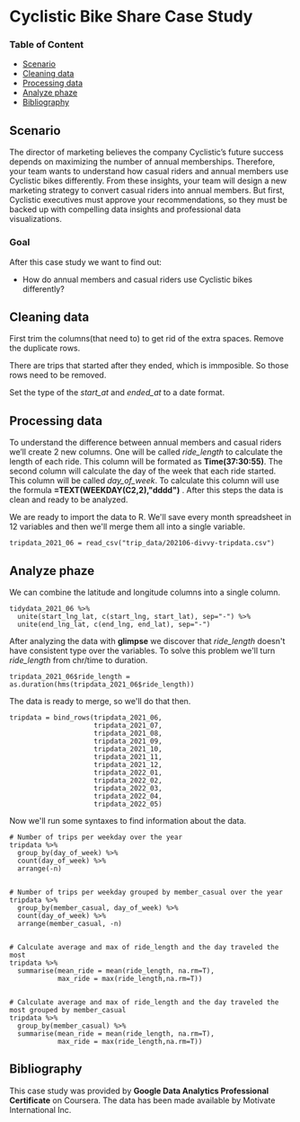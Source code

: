 # Cyclistic Bike Share Case Study

### Table of Content

- [Scenario](#Scenario)
- [Cleaning data](#Cleaning-data)
- [Processing data](#Processing-data)
- [Analyze phaze](#Analize-phaze)
- [Bibliography](#Bibliography)

## Scenario

The director of marketing believes the company Cyclistic’s future success depends on maximizing the number of annual memberships. Therefore, your team wants to understand how casual riders and annual members use Cyclistic bikes differently. From these insights, your team will design a new marketing strategy to convert casual riders into annual members. But first, Cyclistic executives must approve your recommendations, so they must be backed up with compelling data insights and professional data visualizations.

### Goal

After this case study we want to find out:

- How do annual members and casual riders use Cyclistic bikes differently?

## Cleaning data

First trim the columns(that need to) to get rid of the extra spaces.
Remove the duplicate rows.

There are trips that started after they ended, which is immposible. So those rows need to be removed.

Set the type of the *start_at* and *ended_at* to a date format.

## Processing data

To understand the difference between annual members and casual riders we’ll create 2 new columns. One will be called *ride_length* to calculate the length of each ride. This column will be formated as **Time(37:30:55)**. The second column will calculate the day of the week that each ride started. This column will be called *day_of_week*. To calculate this column will use the formula **=TEXT(WEEKDAY(C2,2),"dddd")** . After this steps the data is clean and ready to be analyzed.

We are ready to import the data to R. We'll save every month spreadsheet in 12 variables and then we'll merge them all into a single variable.

```
tripdata_2021_06 = read_csv("trip_data/202106-divvy-tripdata.csv")
```

## Analyze phaze

We can combine the latitude and longitude columns into a single column.

```
tidydata_2021_06 %>% 
  unite(start_lng_lat, c(start_lng, start_lat), sep="-") %>% 
  unite(end_lng_lat, c(end_lng, end_lat), sep="-")
```

After analyzing the data with **glimpse** we discover that *ride_length* doesn't have consistent type over the variables. 
To solve this problem we'll turn *ride_length* from chr/time to duration.

```
tripdata_2021_06$ride_length = as.duration(hms(tripdata_2021_06$ride_length))
```

The data is ready to merge, so we'll do that then.

```
tripdata = bind_rows(tripdata_2021_06,
                     tripdata_2021_07,
                     tripdata_2021_08,
                     tripdata_2021_09,
                     tripdata_2021_10,
                     tripdata_2021_11,
                     tripdata_2021_12,
                     tripdata_2022_01,
                     tripdata_2022_02,
                     tripdata_2022_03,
                     tripdata_2022_04,
                     tripdata_2022_05)
```

Now we'll run some syntaxes to find information about the data.

```
# Number of trips per weekday over the year
tripdata %>% 
  group_by(day_of_week) %>% 
  count(day_of_week) %>% 
  arrange(-n)


# Number of trips per weekday grouped by member_casual over the year
tripdata %>% 
  group_by(member_casual, day_of_week) %>% 
  count(day_of_week) %>% 
  arrange(member_casual, -n)
  

# Calculate average and max of ride_length and the day traveled the most 
tripdata %>% 
  summarise(mean_ride = mean(ride_length, na.rm=T),
            max_ride = max(ride_length,na.rm=T))


# Calculate average and max of ride_length and the day traveled the most grouped by member_casual
tripdata %>% 
  group_by(member_casual) %>% 
  summarise(mean_ride = mean(ride_length, na.rm=T),
            max_ride = max(ride_length,na.rm=T))
```


## Bibliography

This case study was provided by **Google Data Analytics Professional Certificate** on Coursera. The data has been made available by Motivate International Inc.
